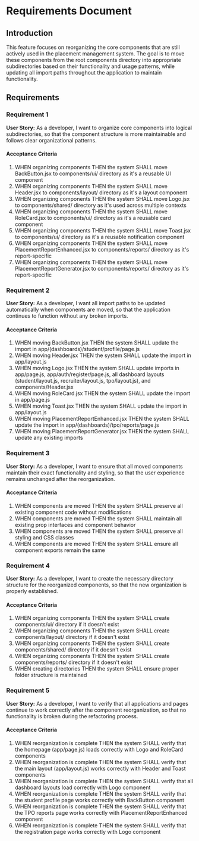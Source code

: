 # Requirements Document

## Introduction

This feature focuses on reorganizing the core components that are still actively used in the placement management system. The goal is to move these components from the root components directory into appropriate subdirectories based on their functionality and usage patterns, while updating all import paths throughout the application to maintain functionality.

## Requirements

### Requirement 1

**User Story:** As a developer, I want to organize core components into logical subdirectories, so that the component structure is more maintainable and follows clear organizational patterns.

#### Acceptance Criteria

1. WHEN organizing components THEN the system SHALL move BackButton.jsx to components/ui/ directory as it's a reusable UI component
2. WHEN organizing components THEN the system SHALL move Header.jsx to components/layout/ directory as it's a layout component
3. WHEN organizing components THEN the system SHALL move Logo.jsx to components/shared/ directory as it's used across multiple contexts
4. WHEN organizing components THEN the system SHALL move RoleCard.jsx to components/ui/ directory as it's a reusable card component
5. WHEN organizing components THEN the system SHALL move Toast.jsx to components/ui/ directory as it's a reusable notification component
6. WHEN organizing components THEN the system SHALL move PlacementReportEnhanced.jsx to components/reports/ directory as it's report-specific
7. WHEN organizing components THEN the system SHALL move PlacementReportGenerator.jsx to components/reports/ directory as it's report-specific

### Requirement 2

**User Story:** As a developer, I want all import paths to be updated automatically when components are moved, so that the application continues to function without any broken imports.

#### Acceptance Criteria

1. WHEN moving BackButton.jsx THEN the system SHALL update the import in app/(dashboards)/student/profile/page.js
2. WHEN moving Header.jsx THEN the system SHALL update the import in app/layout.js
3. WHEN moving Logo.jsx THEN the system SHALL update imports in app/page.js, app/auth/register/page.js, all dashboard layouts (student/layout.js, recruiter/layout.js, tpo/layout.js), and components/Header.jsx
4. WHEN moving RoleCard.jsx THEN the system SHALL update the import in app/page.js
5. WHEN moving Toast.jsx THEN the system SHALL update the import in app/layout.js
6. WHEN moving PlacementReportEnhanced.jsx THEN the system SHALL update the import in app/(dashboards)/tpo/reports/page.js
7. WHEN moving PlacementReportGenerator.jsx THEN the system SHALL update any existing imports

### Requirement 3

**User Story:** As a developer, I want to ensure that all moved components maintain their exact functionality and styling, so that the user experience remains unchanged after the reorganization.

#### Acceptance Criteria

1. WHEN components are moved THEN the system SHALL preserve all existing component code without modifications
2. WHEN components are moved THEN the system SHALL maintain all existing prop interfaces and component behavior
3. WHEN components are moved THEN the system SHALL preserve all styling and CSS classes
4. WHEN components are moved THEN the system SHALL ensure all component exports remain the same

### Requirement 4

**User Story:** As a developer, I want to create the necessary directory structure for the reorganized components, so that the new organization is properly established.

#### Acceptance Criteria

1. WHEN organizing components THEN the system SHALL create components/ui/ directory if it doesn't exist
2. WHEN organizing components THEN the system SHALL create components/layout/ directory if it doesn't exist
3. WHEN organizing components THEN the system SHALL create components/shared/ directory if it doesn't exist
4. WHEN organizing components THEN the system SHALL create components/reports/ directory if it doesn't exist
5. WHEN creating directories THEN the system SHALL ensure proper folder structure is maintained

### Requirement 5

**User Story:** As a developer, I want to verify that all applications and pages continue to work correctly after the component reorganization, so that no functionality is broken during the refactoring process.

#### Acceptance Criteria

1. WHEN reorganization is complete THEN the system SHALL verify that the homepage (app/page.js) loads correctly with Logo and RoleCard components
2. WHEN reorganization is complete THEN the system SHALL verify that the main layout (app/layout.js) works correctly with Header and Toast components
3. WHEN reorganization is complete THEN the system SHALL verify that all dashboard layouts load correctly with Logo component
4. WHEN reorganization is complete THEN the system SHALL verify that the student profile page works correctly with BackButton component
5. WHEN reorganization is complete THEN the system SHALL verify that the TPO reports page works correctly with PlacementReportEnhanced component
6. WHEN reorganization is complete THEN the system SHALL verify that the registration page works correctly with Logo component